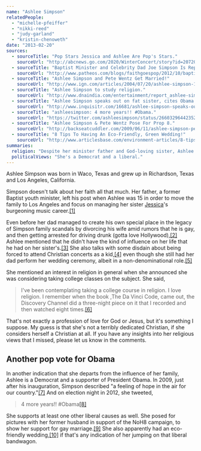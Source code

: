```yaml
---
name: "Ashlee Simpson"
relatedPeople:
  - "michelle-pfeiffer"
  - "nikki-reed"
  - "judy-garland"
  - "kristin-chenoweth"
date: "2013-02-20"
sources:
  - sourceTitle: "Pop Stars Jessica and Ashlee Are Pop's Stars."
    sourceUrl: "http://abcnews.go.com/2020/WinterConcert/story?id=207201&page=1"
  - sourceTitle: "Baptist Minister and Celebrity Dad Joe Simpson Is Reportedly Coming Out as Gay."
    sourceUrl: "http://www.patheos.com/blogs/faithgoespop/2012/10/baptist-minister-and-celebrity-dad-joe-simpson-is-reportedly-coming-out-as-gay/"
  - sourceTitle: "Ashlee Simpson and Pete Wentz Get Married!"
    sourceUrl: "http://www.ign.com/articles/2004/07/20/ashlee-simpson-11-questions"
  - sourceTitle: "Ashlee Simpson to study religion."
    sourceUrl: "http://www.dnaindia.com/entertainment/report_ashlee-simpson-to-study-religion_1211685"
  - sourceTitle: "Ashlee Simpson speaks out on fat sister, cites Obama Inauguration in defense."
    sourceUrl: "http://www.inquisitr.com/16681/ashlee-simpson-speaks-out-on-fat-sister-cites-obama-inauguration-in-defense/"
  - sourceTitle: "ashleesimpson: 4 more years!! #Obama."
    sourceUrl: "https://twitter.com/ashleesimpson/status/266032964423528448"
  - sourceTitle: "Ashlee Simpson & Pete Wentz Pose For Prop 8."
    sourceUrl: "http://backseatcuddler.com/2009/06/11/ashlee-simpson-pete-wentz-pose-for-prop-8/"
  - sourceTitle: "8 Tips To Having An Eco-Friendly, Green Wedding!"
    sourceUrl: "http://www.articlesbase.com/environment-articles/8-tips-to-having-an-ecofriendly-green-wedding-413614.html"
summaries:
  religion: "Despite her minister father and God-loving sister, Ashlee Simpson doesn't appear to be very religious."
  politicalViews: "She's a Democrat and a liberal."
---
```


Ashlee Simpson was born in Waco, Texas and grew up in Richardson, Texas and Los Angeles, California.

Simpson doesn't talk about her faith all that much. Her father, a former Baptist youth minister, left his post when Ashlee was 15 in order to move the family to Los Angeles and focus on managing her sister [Jessica](http://hollowverse.com/jessica-simpson/)'s burgeoning music career.<a class="source-citation" href="#http%3A%2F%2Fabcnews.go.com%2F2020%2FWinterConcert%2Fstory%3Fid%3D207201%26page%3D1" title="Pop Stars Jessica and Ashlee Are Pop&apos;s Stars.">[1]</a>

Even before her dad managed to create his own special place in the legacy of Simpson family scandals by divorcing his wife amid rumors that he is gay, and then getting arrested for driving drunk (gotta love Hollywood),<a class="source-citation" href="#http%3A%2F%2Fwww.patheos.com%2Fblogs%2Ffaithgoespop%2F2012%2F10%2Fbaptist-minister-and-celebrity-dad-joe-simpson-is-reportedly-coming-out-as-gay%2F" title="Baptist Minister and Celebrity Dad Joe Simpson Is Reportedly Coming Out as Gay.">[2]</a> Ashlee mentioned that he didn't have the kind of influence on her life that he had on her sister's.<a class="source-citation" href="#http%3A%2F%2Fabcnews.go.com%2F2020%2FWinterConcert%2Fstory%3Fid%3D207201%26page%3D1" title="Pop Stars Jessica and Ashlee Are Pop&apos;s Stars.">[3]</a> She also talks with some disdain about being forced to attend Christian concerts as a kid,<a class="source-citation" href="#http%3A%2F%2Fwww.ign.com%2Farticles%2F2004%2F07%2F20%2Fashlee-simpson-11-questions" title="Ashlee Simpson: 11 Questions.">[4]</a> even though she still had her dad perform her wedding ceremony, albeit in a non-denominational role.<a class="source-citation" href="#http%3A%2F%2Fwww.ign.com%2Farticles%2F2004%2F07%2F20%2Fashlee-simpson-11-questions" title="Ashlee Simpson and Pete Wentz Get Married!">[5]</a>

She mentioned an interest in religion in general when she announced she was considering taking college classes on the subject. She said,

>I've been contemplating taking a college course in religion. I love religion. I remember when the book ,The Da Vinci Code, came out, the Discovery Channel did a three-night piece on it that I recorded and then watched eight times.<a class="source-citation" href="#http%3A%2F%2Fwww.dnaindia.com%2Fentertainment%2Freport_ashlee-simpson-to-study-religion_1211685" title="Ashlee Simpson to study religion.">[6]</a>

That's not exactly a profession of love for God or Jesus, but it's something I suppose. My guess is that she's not a terribly dedicated Christian, if she considers herself a Christian at all. If you have any insights into her religious views that I missed, please let us know in the comments.


## Another pop vote for Obama

In another indication that she departs from the influence of her family, Ashlee is a Democrat and a supporter of President Obama. In 2009, just after his inauguration, Simpson described "a feeling of hope in the air for our country."<a class="source-citation" href="#http%3A%2F%2Fwww.inquisitr.com%2F16681%2Fashlee-simpson-speaks-out-on-fat-sister-cites-obama-inauguration-in-defense%2F" title="Ashlee Simpson speaks out on fat sister, cites Obama Inauguration in defense.">[7]</a> And on election night in 2012, she tweeted,

>4 more years!! #Obama<a class="source-citation" href="#https%3A%2F%2Ftwitter.com%2Fashleesimpson%2Fstatus%2F266032964423528448" title="ashleesimpson: 4 more years!! #Obama.">[8]</a>

She supports at least one other liberal causes as well. She posed for pictures with her former husband in support of the NoH8 campaign, to show her support for gay marriage.<a class="source-citation" href="#http%3A%2F%2Fbackseatcuddler.com%2F2009%2F06%2F11%2Fashlee-simpson-pete-wentz-pose-for-prop-8%2F" title="Ashlee Simpson &amp; Pete Wentz Pose For Prop 8.">[9]</a> She also apparently had an eco-friendly wedding,<a class="source-citation" href="#http%3A%2F%2Fwww.articlesbase.com%2Fenvironment-articles%2F8-tips-to-having-an-ecofriendly-green-wedding-413614.html" title="8 Tips To Having An Eco-Friendly, Green Wedding!">[10]</a> if that's any indication of her jumping on that liberal bandwagon.
